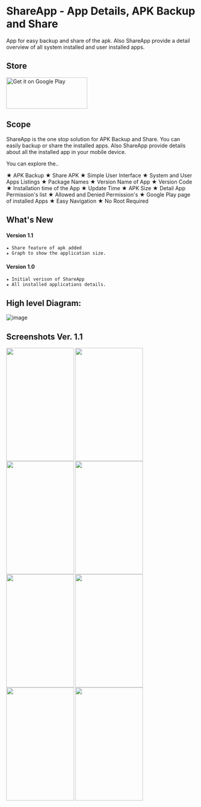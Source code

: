# ShareApp - App Details, APK Backup and Share

App for easy backup and share of the apk. Also ShareApp provide a detail overview of all system installed and user installed apps.
 
 ## Store
<a href='https://play.google.com/store/apps/details?id=com.anu.developers3k.shareapp'><img alt='Get it on Google Play' src='https://play.google.com/intl/en_gb/badges/images/generic/en_badge_web_generic.png' height="83" width="215" /></a>


## Scope

ShareApp is the one stop solution for APK Backup and Share. You can easily backup or share the installed apps. Also ShareApp provide details about all the installed app in your mobile device. 

You can explore the..

★ APK Backup
★ Share APK
★ Simple User Interface
★ System and User Apps Listings
★ Package Names
★ Version Name of App
★ Version Code 
★ Installation time of the App
★ Update Time 
★ APK Size
★ Detail App Permission's list
★ Allowed and Denied Permission's
★ Google Play page of installed Apps
★ Easy Navigation
★ No Root Required


## What's New

#### Version 1.1
```
★ Share feature of apk added
★ Graph to show the application size.
```
#### Version 1.0
```
★ Initial verison of ShareApp
★ All installed applications details.
```
## High level Diagram:
![image](https://github.wdf.sap.corp/storage/user/21882/files/8987a082-7f76-11e8-9c5c-a071a1f15536)

## Screenshots Ver. 1.1

<img src="https://github.wdf.sap.corp/storage/user/21882/files/34396ebe-7f79-11e8-840b-df3dad3e8cba" align="left" height="300" width="180" >

<img src="https://github.wdf.sap.corp/storage/user/21882/files/ea7fda9a-7f7a-11e8-8e14-a404e7573804" align="left" height="300" width="180" >

<img src="https://github.wdf.sap.corp/storage/user/21882/files/f8167c72-7f7a-11e8-9eab-bd4b8ade409a" align="left" height="300" width="180" >

<img src="https://github.wdf.sap.corp/storage/user/21882/files/fc33ca62-7f7a-11e8-8271-2bafd010a90b" align="left" height="300" width="180" >
<br/>
<br/>
<br/>
<br/>
<br/>
<br/>
<br/>
<br/>
<br/>
<br/>
<br/>
<br/>
<br/>
<br/>

<img src="https://github.wdf.sap.corp/storage/user/21882/files/01366588-7f7b-11e8-95d2-a359f3237165" align="left" height="300" width="180" >

<img src="https://github.wdf.sap.corp/storage/user/21882/files/12053ccc-7f7b-11e8-9642-974315e518ad" align="left" height="300" width="180" >

<img src="https://github.wdf.sap.corp/storage/user/21882/files/40e14400-7f7b-11e8-9d85-8cef5fffb170" align="left" height="300" width="180" >

<img src="https://github.wdf.sap.corp/storage/user/21882/files/48b8f858-7f7b-11e8-99c1-cd0e67318962" align="left" height="300" width="180" >


